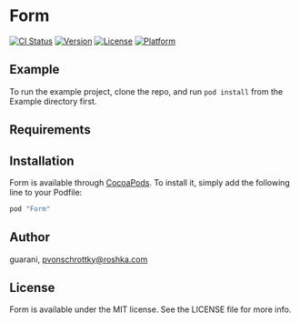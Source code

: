 # Form

[![CI Status](http://img.shields.io/travis/guarani/Form.svg?style=flat)](https://travis-ci.org/guarani/Form)
[![Version](https://img.shields.io/cocoapods/v/Form.svg?style=flat)](http://cocoapods.org/pods/Form)
[![License](https://img.shields.io/cocoapods/l/Form.svg?style=flat)](http://cocoapods.org/pods/Form)
[![Platform](https://img.shields.io/cocoapods/p/Form.svg?style=flat)](http://cocoapods.org/pods/Form)

## Example

To run the example project, clone the repo, and run `pod install` from the Example directory first.

## Requirements

## Installation

Form is available through [CocoaPods](http://cocoapods.org). To install
it, simply add the following line to your Podfile:

```ruby
pod "Form"
```

## Author

guarani, pvonschrottky@roshka.com

## License

Form is available under the MIT license. See the LICENSE file for more info.
